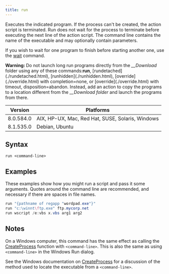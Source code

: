 ```yaml
---
title: run
---
```


Executes the indicated program. If the process can't be created, the action script is terminated. Run does not wait for the process to terminate before executing the next line of the action script. The command line contains the name of the executable and may optionally contain parameters.

If you wish to wait for one program to finish before starting another one, use the [wait](./wait.html) command.

<p><b>Warning: </b>Do not launch long run programs directly from the <i>__Download</i> folder using any of these commands:<b>run</b>, [rundetached](./rundetached.html), [runhidden](./runhidden.html), [override](./override.html) with completion=none, or [override](./override.html) with timeout, disposition=abandon. Instead, add an action to copy the programs to a location different from the <i>__Download folder</i> and launch the programs from there.</p>

Version | Platforms
--- | ---
8.0.584.0 | AIX, HP-UX, Mac, Red Hat, SUSE, Solaris, Windows
8.1.535.0 | Debian, Ubuntu

## Syntax

    run <command-line>

## Examples

These examples show how you might run a script and pass it some arguments. Quotes around the command line are recommended, and necessary if there are spaces in file names.

```actionscript
run "{pathname of regapp "wordpad.exe"}"
run "c:\winnt\ftp.exe" ftp.mycorp.net
run wscript /e:vbs x.vbs arg1 arg2
```

## Notes

On a Windows computer, this command has the same effect as calling the [CreateProcess](https://msdn.microsoft.com/en-us/library/windows/desktop/ms682425%28v=vs.85%29.aspx) function with `<command-line>`. This is also the same as using `<command-line>` in the Windows Run dialog.

See the Windows documentation on [CreateProcess](https://msdn.microsoft.com/en-us/library/windows/desktop/ms682425%28v=vs.85%29.aspx) for a discussion of the method used to locate the executable from a `<command-line>`.
